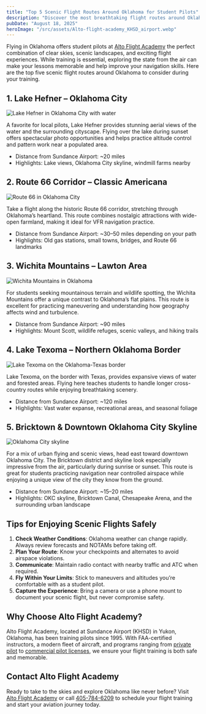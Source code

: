 ```yaml
---
title: "Top 5 Scenic Flight Routes Around Oklahoma for Student Pilots"
description: "Discover the most breathtaking flight routes around Oklahoma for student pilots at Alto Flight Academy. Enjoy stunning views while learning to fly safely!"
pubDate: "August 18, 2025"
heroImage: "/src/assets/Alto-flight-academy_KHSD_airport.webp"
---
```


Flying in Oklahoma offers student pilots at [Alto Flight Academy](https://altoflight.com/) the perfect combination of clear skies, scenic landscapes, and exciting flight experiences. While training is essential, exploring the state from the air can make your lessons memorable and help improve your navigation skills. Here are the top five scenic flight routes around Oklahoma to consider during your training.

## **1. Lake Hefner – Oklahoma City**

![Lake Hefner in Oklahoma City with water](/blog/Sailing_Lake_Hefner_1.webp)

A favorite for local pilots, Lake Hefner provides stunning aerial views of the water and the surrounding cityscape. Flying over the lake during sunset offers spectacular photo opportunities and helps practice altitude control and pattern work near a populated area.

- Distance from Sundance Airport: ~20 miles
- Highlights: Lake views, Oklahoma City skyline, windmill farms nearby

## **2. Route 66 Corridor – Classic Americana**

![Route 66 in Oklahoma City](/blog/tamas-szedlak-8_bgXi-MmH8-unsplash.webp)

Take a flight along the historic Route 66 corridor, stretching through Oklahoma’s heartland. This route combines nostalgic attractions with wide-open farmland, making it ideal for VFR navigation practice.

- Distance from Sundance Airport: ~30–50 miles depending on your path
- Highlights: Old gas stations, small towns, bridges, and Route 66 landmarks

## **3. Wichita Mountains – Lawton Area**

![Wichita Mountains in Oklahoma](/blog/wichita-mountains-byway-road-traveling-up-mount-scott-fd890b.webp)

For students seeking mountainous terrain and wildlife spotting, the Wichita Mountains offer a unique contrast to Oklahoma’s flat plains. This route is excellent for practicing maneuvering and understanding how geography affects wind and turbulence.

- Distance from Sundance Airport: ~90 miles
- Highlights: Mount Scott, wildlife refuges, scenic valleys, and hiking trails

## **4. Lake Texoma – Northern Oklahoma Border**

![Lake Texoma on the Oklahoma-Texas border](/blog/Lake-texoma.webp)

Lake Texoma, on the border with Texas, provides expansive views of water and forested areas. Flying here teaches students to handle longer cross-country routes while enjoying breathtaking scenery.

- Distance from Sundance Airport: ~120 miles
- Highlights: Vast water expanse, recreational areas, and seasonal foliage

## **5. Bricktown & Downtown Oklahoma City Skyline**

![Oklahoma City skyline](/blog/Skyline_oklahoma_city_1.webp)

For a mix of urban flying and scenic views, head east toward downtown Oklahoma City. The Bricktown district and skyline look especially impressive from the air, particularly during sunrise or sunset. This route is great for students practicing navigation near controlled airspace while enjoying a unique view of the city they know from the ground.

- Distance from Sundance Airport: ~15–20 miles
- Highlights: OKC skyline, Bricktown Canal, Chesapeake Arena, and the surrounding urban landscape

## **Tips for Enjoying Scenic Flights Safely**

1. **Check Weather Conditions**: Oklahoma weather can change rapidly. Always review forecasts and NOTAMs before taking off.
2. **Plan Your Route**: Know your checkpoints and alternates to avoid airspace violations.
3. **Communicate**: Maintain radio contact with nearby traffic and ATC when required.
4. **Fly Within Your Limits**: Stick to maneuvers and altitudes you’re comfortable with as a student pilot.
5. **Capture the Experience**: Bring a camera or use a phone mount to document your scenic flight, but never compromise safety.

## **Why Choose Alto Flight Academy?**

Alto Flight Academy, located at Sundance Airport (KHSD) in Yukon, Oklahoma, has been training pilots since 1995. With FAA-certified instructors, a modern fleet of aircraft, and programs ranging from [private pilot](https://altoflight.com/flight-training/private-pilot/) to [commercial pilot licenses](https://altoflight.com/flight-training/commercial-pilot/), we ensure your flight training is both safe and memorable.

## **Contact Alto Flight Academy**

Ready to take to the skies and explore Oklahoma like never before? Visit [Alto Flight Academy](https://altoflight.com/) or call [405-784-6209](tel:405-784-6209) to schedule your flight training and start your aviation journey today.
